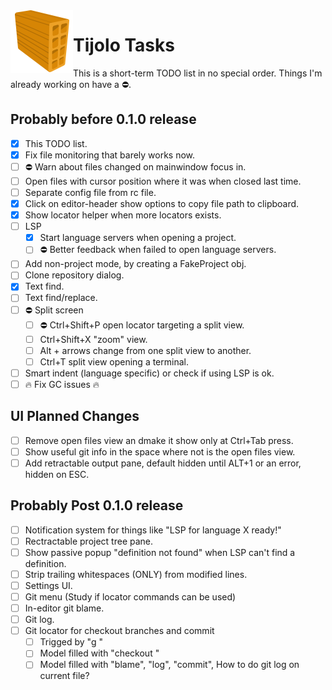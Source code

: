 <img align="left" src="./icons/tijolo.svg" width="100" height="100" />

# Tijolo Tasks

This is a short-term TODO list in no special order. Things I'm already working on have a :no_entry:.

## Probably before 0.1.0 release

- [x] This TODO list.
- [x] Fix file monitoring that barely works now.
- [ ] :no_entry: Warn about files changed on mainwindow focus in.
- [ ] Open files with cursor position where it was when closed last time.
- [ ] Separate config file from rc file.
- [x] Click on editor-header show options to copy file path to clipboard.
- [x] Show locator helper when more locators exists.
- [ ] LSP
  - [x] Start language servers when opening a project.
  - [ ] :no_entry: Better feedback when failed to open language servers.
- [ ] Add non-project mode, by creating a FakeProject obj.
- [ ] Clone repository dialog.
- [x] Text find.
- [ ] Text find/replace.
- [ ] :no_entry: Split screen
  - [ ] :no_entry: Ctrl+Shift+P open locator targeting a split view.
  - [ ] Ctrl+Shift+X "zoom" view.
  - [ ] Alt + arrows change from one split view to another.
  - [ ] Ctrl+T split view opening a terminal.
- [ ] Smart indent (language specific) or check if using LSP is ok.
- [ ] :fire: Fix GC issues :fire:

## UI Planned Changes

- [ ] Remove open files view an dmake it show only at Ctrl+Tab press.
- [ ] Show useful git info in the space where not is the open files view.
- [ ] Add retractable output pane, default hidden until ALT+1 or an error, hidden on ESC.

## Probably Post 0.1.0 release

- [ ] Notification system for things like "LSP for language X ready!"
- [ ] Rectractable project tree pane.
- [ ] Show passive popup "definition not found" when LSP can't find a definition.
- [ ] Strip trailing whitespaces (ONLY) from modified lines.
- [ ] Settings UI.
- [ ] Git menu (Study if locator commands can be used)
- [ ] In-editor git blame.
- [ ] Git log.
- [ ] Git locator for checkout branches and commit
  - [ ] Trigged by "g "
  - [ ] Model filled with "checkout <branch>"
  - [ ] Model filled with "blame", "log", "commit", How to do git log on current file?
